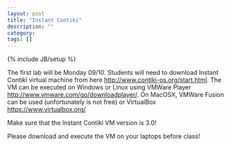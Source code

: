 ```yaml
---
layout: post
title: "Instant Contiki"
description: ""
category: 
tags: []
---
```

{% include JB/setup %}

The first lab will be Monday 09/10.
Students will need to download Instant Contiki virtual machine from here <http://www.contiki-os.org/start.html>.
The VM can be executed on Windows or Linux using VMWare Player <http://www.vmware.com/go/downloadplayer/>.
On MacOSX, VMWare Fusion can be used (unfortunately is not free) or VirtualBox <https://www.virtualbox.org/>

Make sure that the Instant Contiki VM version is 3.0!

Please download and execute the VM on your laptops before class!
